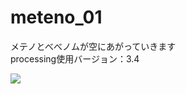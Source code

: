# meteno_01
メテノとべべノムが空にあがっていきます<br>
processing使用バージョン：3.4

<img src="https://raw.githubusercontent.com/yuyurigi/image/master/190202_023341_0384.png">
